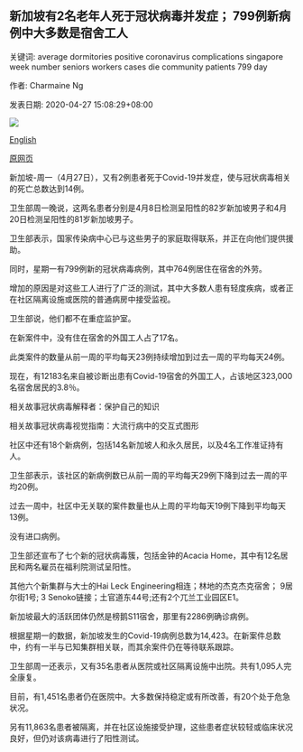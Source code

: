 ## 新加坡有2名老年人死于冠状病毒并发症； 799例新病例中大多数是宿舍工人

关键词: average dormitories positive coronavirus complications singapore week number seniors workers cases die community patients 799 day

作者: Charmaine Ng

发表日期: 2020-04-27 15:08:29+08:00

![](https://www.straitstimes.com/sites/default/files/styles/x_large/public/articles/2020/04/27/hzncid0427.jpg?itok=VzRyx39h)

[English](2%20seniors%20die%20from%20coronavirus%20complications%20in%20Singapore%3B%20most%20of%20799%20new%20cases%20are%20workers%20in%20dormitories.md)

[原网页](https://www.straitstimes.com/singapore/799-new-covid-19-patients-in-singapore-taking-the-total-to-14-423)

新加坡-周一（4月27日），又有2例患者死于Covid-19并发症，使与冠状病毒相关的死亡总数达到14例。

卫生部周一晚说，这两名患者分别是4月8日检测呈阳性的82岁新加坡男子和4月20日检测呈阳性的81岁新加坡男子。

卫生部表示，国家传染病中心已与这些男子的家庭取得联系，并正在向他们提供援助。

同时，星期一有799例新的冠状病毒病例，其中764例居住在宿舍的外劳。

增加的原因是对这些工人进行了广泛的测试，其中大多数人患有轻度疾病，或者正在社区隔离设施或医院的普通病房中接受监视。

卫生部说，他们都不在重症监护室。

在新案件中，没有住在宿舍的外国工人占了17名。

此类案件的数量从前一周的平均每天23例持续增加到过去一周的平均每天24例。

现在，有12183名来自被诊断出患有Covid-19宿舍的外国工人，占该地区323,000名宿舍居民的3.8％。

相关故事冠状病毒解释者：保护自己的知识

相关故事冠状病毒视觉指南：大流行病中的交互式图形

社区中还有18个新病例，包括14名新加坡人和永久居民，以及4名工作准证持有人。

卫生部表示，该社区的新病例数已从前一周的平均每天29例下降到过去一周的平均20例。

过去一周中，社区中无关联的案件数量也从上周的平均每天19例下降到平均每天13例。

没有进口病例。

卫生部还宣布了七个新的冠状病毒簇，包括金钟的Acacia Home，其中有12名居民和两名雇员在福利院测试呈阳性。

其他六个新集群与大士的Hai Leck Engineering相连；林地的杰克杰克宿舍； 9居尔街1号; 3 Senoko链接；土官道东44号;还有2个兀兰工业园区E1。

新加坡最大的活跃团体仍然是榜鹅S11宿舍，那里有2286例确诊病例。

根据星期一的数据，新加坡发生的Covid-19病例总数为14,423。在新案件总数中，约有一半与已知集群相关联，而其余案件仍在等待联系跟踪。

卫生部周一还表示，又有35名患者从医院或社区隔离设施中出院。共有1,095人完全康复。

目前，有1,451名患者仍在医院中。大多数保持稳定或有所改善，有20个处于危急状况。

另有11,863名患者被隔离，并在社区设施接受护理，这些患者症状较轻或临床状况良好，但仍对该病毒进行了阳性测试。